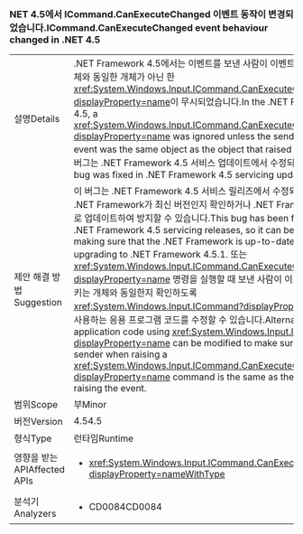 ### <a name="icommandcanexecutechanged-event-behaviour-changed-in-net-45"></a><span data-ttu-id="03482-101">NET 4.5에서 ICommand.CanExecuteChanged 이벤트 동작이 변경되었습니다.</span><span class="sxs-lookup"><span data-stu-id="03482-101">ICommand.CanExecuteChanged event behaviour changed in .NET 4.5</span></span>

|   |   |
|---|---|
|<span data-ttu-id="03482-102">설명</span><span class="sxs-lookup"><span data-stu-id="03482-102">Details</span></span>|<span data-ttu-id="03482-103">.NET Framework 4.5에서는 이벤트를 보낸 사람이 이벤트를 발생시킨 개체와 동일한 개체가 아닌 한 <xref:System.Windows.Input.ICommand.CanExecuteChanged?displayProperty=name>이 무시되었습니다.</span><span class="sxs-lookup"><span data-stu-id="03482-103">In the .NET Framework 4.5, a <xref:System.Windows.Input.ICommand.CanExecuteChanged?displayProperty=name> was ignored unless the sender of the event was the same object as the object that raised the event.</span></span> <span data-ttu-id="03482-104">이 버그는 .NET Framework 4.5 서비스 업데이트에서 수정되었습니다.</span><span class="sxs-lookup"><span data-stu-id="03482-104">This bug was fixed in .NET Framework 4.5 servicing updates.</span></span>|
|<span data-ttu-id="03482-105">제안 해결 방법</span><span class="sxs-lookup"><span data-stu-id="03482-105">Suggestion</span></span>|<span data-ttu-id="03482-106">이 버그는 .NET Framework 4.5 서비스 릴리즈에서 수정되었으므로 .NET Framework가 최신 버전인지 확인하거나 .NET Framework 4.5.1로 업데이트하여 방지할 수 있습니다.</span><span class="sxs-lookup"><span data-stu-id="03482-106">This bug has been fixed in the .NET Framework 4.5 servicing releases, so it can be avoided by making sure that the .NET Framework is up-to-date or by upgrading to .NET Framework 4.5.1.</span></span> <span data-ttu-id="03482-107">또는 <xref:System.Windows.Input.ICommand.CanExecuteChanged?displayProperty=name> 명령을 실행할 때 보낸 사람이 이벤트를 발생시키는 개체와 동일한지 확인하도록 <xref:System.Windows.Input.ICommand?displayProperty=name>를 사용하는 응용 프로그램 코드를 수정할 수 있습니다.</span><span class="sxs-lookup"><span data-stu-id="03482-107">Alternatively, application code using <xref:System.Windows.Input.ICommand?displayProperty=name> can be modified to make sure that the sender when raising a <xref:System.Windows.Input.ICommand.CanExecuteChanged?displayProperty=name> command is the same as the object raising the event.</span></span>|
|<span data-ttu-id="03482-108">범위</span><span class="sxs-lookup"><span data-stu-id="03482-108">Scope</span></span>|<span data-ttu-id="03482-109">부</span><span class="sxs-lookup"><span data-stu-id="03482-109">Minor</span></span>|
|<span data-ttu-id="03482-110">버전</span><span class="sxs-lookup"><span data-stu-id="03482-110">Version</span></span>|<span data-ttu-id="03482-111">4.5</span><span class="sxs-lookup"><span data-stu-id="03482-111">4.5</span></span>|
|<span data-ttu-id="03482-112">형식</span><span class="sxs-lookup"><span data-stu-id="03482-112">Type</span></span>|<span data-ttu-id="03482-113">런타임</span><span class="sxs-lookup"><span data-stu-id="03482-113">Runtime</span></span>|
|<span data-ttu-id="03482-114">영향을 받는 API</span><span class="sxs-lookup"><span data-stu-id="03482-114">Affected APIs</span></span>|<ul><li><xref:System.Windows.Input.ICommand.CanExecuteChanged?displayProperty=nameWithType></li></ul>|
|<span data-ttu-id="03482-115">분석기</span><span class="sxs-lookup"><span data-stu-id="03482-115">Analyzers</span></span>|<ul><li><span data-ttu-id="03482-116">CD0084</span><span class="sxs-lookup"><span data-stu-id="03482-116">CD0084</span></span></li></ul>|

